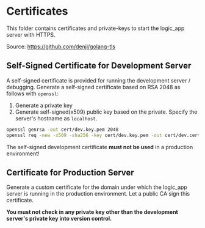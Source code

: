 # Certificates

This folder contains certificates and private-keys to start the logic_app server with HTTPS.

Source: <https://github.com/denji/golang-tls>

## Self-Signed Certificate for Development Server

A self-signed certificate is provided for running the development server / debugging.
Generate a self-signed certificate based on RSA 2048 as follows with `openssl`:

1. Generate a private key
2. Generate self-signed(x509) public key based on the private. Specify the server's hostname as `localhost`.

```bash
openssl genrsa -out cert/dev.key.pem 2048
openssl req -new -x509 -sha256 -key cert/dev.key.pem -out cert/dev.cert.pem -days 3650
```

The self-signed development certificate **must not be used** in a production environment!

## Certificate for Production Server

Generate a custom certificate for the domain under which the logic_app server is running in the production environment.
Let a public CA sign this certificate.

**You must not check in any private key other than the development server's private key into version control.**
